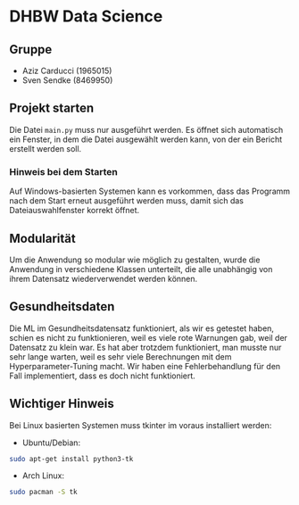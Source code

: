 # DHBW Data Science

## Gruppe
- Aziz Carducci (1965015)
- Sven Sendke (8469950)

## Projekt starten
Die Datei `main.py` muss nur ausgeführt werden. Es öffnet sich automatisch ein Fenster, in dem die Datei ausgewählt werden kann, von der ein Bericht erstellt werden soll.
### Hinweis bei dem Starten
Auf Windows-basierten Systemen kann es vorkommen, dass das Programm nach dem Start erneut ausgeführt werden muss, damit sich das Dateiauswahlfenster korrekt öffnet.

## Modularität
Um die Anwendung so modular wie möglich zu gestalten, wurde die Anwendung in verschiedene Klassen unterteilt, die alle unabhängig von ihrem Datensatz wiederverwendet werden können.

## Gesundheitsdaten
Die ML im Gesundheitsdatensatz funktioniert, als wir es getestet haben, schien es nicht zu funktionieren, weil es viele rote Warnungen gab, weil der Datensatz zu klein war. Es hat aber trotzdem funktioniert, man musste nur sehr lange warten, weil es sehr viele Berechnungen mit dem Hyperparameter-Tuning macht. Wir haben eine Fehlerbehandlung für den Fall implementiert, dass es doch nicht funktioniert.

## Wichtiger Hinweis
Bei Linux basierten Systemen muss tkinter im voraus installiert werden:
- Ubuntu/Debian: 
```bash 
sudo apt-get install python3-tk
```
- Arch Linux: 
```bash 
sudo pacman -S tk
```
